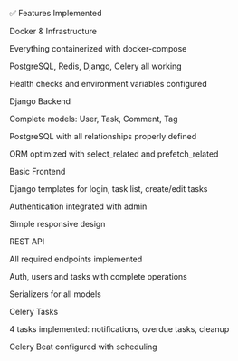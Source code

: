 ✅ Features Implemented

Docker & Infrastructure

Everything containerized with docker-compose

PostgreSQL, Redis, Django, Celery all working

Health checks and environment variables configured

Django Backend

Complete models: User, Task, Comment, Tag

PostgreSQL with all relationships properly defined

ORM optimized with select_related and prefetch_related

Basic Frontend

Django templates for login, task list, create/edit tasks

Authentication integrated with admin

Simple responsive design

REST API

All required endpoints implemented

Auth, users and tasks with complete operations

Serializers for all models

Celery Tasks

4 tasks implemented: notifications, overdue tasks, cleanup

Celery Beat configured with scheduling